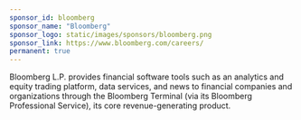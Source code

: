 ```yaml
---
sponsor_id: bloomberg
sponsor_name: "Bloomberg"
sponsor_logo: static/images/sponsors/bloomberg.png
sponsor_link: https://www.bloomberg.com/careers/
permanent: true
---
```

Bloomberg L.P. provides financial software tools such as an analytics and equity trading platform, data services, and news to financial companies and organizations through the Bloomberg Terminal (via its Bloomberg Professional Service), its core revenue-generating product.